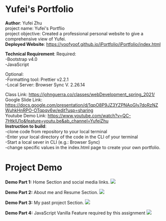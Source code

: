 # Yufei's Portfolio
**Author**: Yufei Zhu
<br>project name: Yufei's Portflio
<br>project objective: Created a professional personal website to give a comprehensive view of Yufei.
<br>**Deployed Website**: https://yoofyoof.github.io/iPortfolio/iPortfolio/index.html

**Technical Requirement**: 
Required:<br>
-Bootstrap v4.0<br>
-JavaScript<br>

Optional:<br>
-Formatting tool: Prettier v2.2.1<br>
-Local Server: Browser Sync V. 2.26.14<br>

Class Link: https://johnguerra.co/classes/webDevelopment_spring_2021/<br>
Google Slide Link: https://docs.google.com/presentation/d/1qpO8P9JZ3YZPNAoGIy7doRzNZWuhkHnRPO-OTqpqv6w/edit?usp=sharing<br>
Youtube Demo Link: https://www.youtube.com/watch?v=QC-7HtklU1o&feature=youtu.be&ab_channel=YufeiZhu <br> 
**Instruction to build**: <br>
-clone code from repository to your local terminal<br>
-Enter your local directory of the code in the CLI of your terminal<br>
-Start a local sever in CLI (e.g.: Browser Sync)<br>
-change specific values in the index.html page to create your own portfolio.<br>

# Project Demo
**Demo Part 1:** Home Section and social media links.
![](Home.gif)

**Demo Part 2:** About me and Resume Section.
![](AboutMeResume.gif)

**Demo Part 3:** My past project Section.
![](Projects.gif)

**Demo Part 4:** JavaScript Vanilla Feature required by this assignment
![](JSVanilla.gif)
